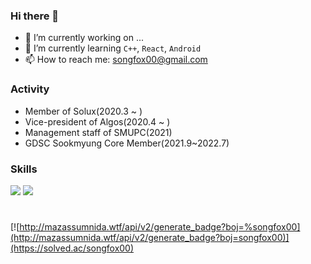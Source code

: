 ### Hi there 👋

- 🔭 I’m currently working on ...
- 🌱 I’m currently learning ```C++```, ```React```, ```Android```
- 📫 How to reach me: songfox00@gmail.com

### Activity
- Member of Solux(2020.3 ~ )
- Vice-president of Algos(2020.4 ~ )
- Management staff of SMUPC(2021)
- GDSC Sookmyung Core Member(2021.9~2022.7)

### Skills
<img src="https://img.shields.io/badge/C++-00599C?style=flat-square&logo=C++&logoColor=white"/></a>
<img src="https://img.shields.io/badge/Node.js-339933?style=flat-square&logo=Node.js&logoColor=white"/></a>

#
[![http://mazassumnida.wtf/api/v2/generate_badge?boj=%songfox00](http://mazassumnida.wtf/api/v2/generate_badge?boj=songfox00)](https://solved.ac/songfox00)
